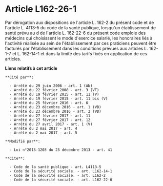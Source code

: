 # Article L162-26-1

Par dérogation aux dispositions de l'article L. 162-2 du présent code et de l'article L. 4113-5 du code de la santé publique,
lorsqu'un établissement de santé prévu au d de l'article L. 162-22-6 du présent code emploie des médecins qui choisissent le
mode d'exercice salarié, les honoraires liés à l'activité réalisée au sein de l'établissement par ces praticiens  peuvent
être facturés par l'établissement dans les conditions prévues aux articles L. 162-1-7 et L. 162-14-1 et dans la limite des
tarifs fixés en application de ces articles.

**Liens relatifs à cet article**

	**Cité par**:

	  - Arrêté du 29 juin 2006 - art. 1 (Ab)
	  - Arrêté du 22 février 2008 - art. 3 (VT)
	  - Arrêté du 19 février 2015 - art. 11 (V)
	  - Arrêté du 19 février 2015 - art. 11 bis (V)
	  - Arrêté du 25 février 2016 - art. 6
	  - Arrêté du 23 décembre 2016 - art. 1 (VD)
	  - Arrêté du 23 décembre 2016 - art. 2 (VD)
	  - Arrêté du 27 février 2017 - art. 11
	  - Arrêté du 27 février 2017 - art. 12
	  - Arrêté du 27 avril 2017 - art. 1 (V)
	  - Arrêté du 2 mai 2017 - art. 4
	  - Arrêté du 2 mai 2017 - art. 5

	**Modifié par**:

	  - Loi n°2013-1203 du 23 décembre 2013 - art. 41

	**Cite**:

	  - Code de la santé publique - art. L4113-5
	  - Code de la sécurité sociale. - art. L162-14-1
	  - Code de la sécurité sociale. - art. L162-2
	  - Code de la sécurité sociale. - art. L162-22-6
